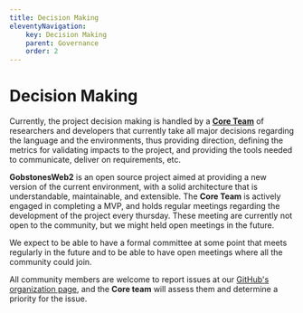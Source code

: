 ```yaml
---
title: Decision Making
eleventyNavigation:
    key: Decision Making
    parent: Governance
    order: 2
---
```

# Decision Making

Currently, the project decision making is handled by a [**Core Team**](../core-team) of researchers and developers that currently take all major decisions regarding the language and the environments, thus providing direction, defining the metrics for validating impacts to the project, and providing the tools needed to communicate, deliver on requirements, etc.

**GobstonesWeb2** is an open source project aimed at providing a new version of the current environment, with a solid architecture that is understandable, maintainable, and extensible. The **Core Team** is actively engaged in completing a MVP, and holds regular meetings regarding the development of the project every thursday. These meeting are currently not open to the community, but we might held open meetings in the future.

We expect to be able to have a formal committee at some point that meets regularly in the future and to be able to have open meetings where all the community could join.

All community members are welcome to report issues at our [GitHub's organization page](https://github.com/gobstones), and the **Core team** will assess them and determine a priority for the issue.
